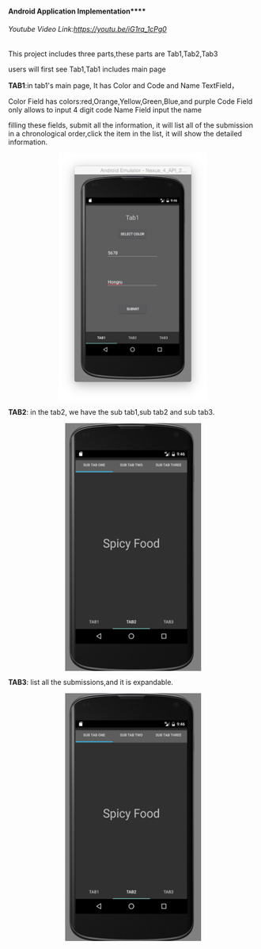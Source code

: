 #### Android Application Implementation****

###### Youtube Video Link:https://youtu.be/iG1rq_1cPg0

This project includes three parts,these parts are Tab1,Tab2,Tab3

users will first see Tab1,Tab1 includes main page

**TAB1**:in tab1's main page, It has Color and Code and Name TextField，

Color Field has colors:red,Orange,Yellow,Green,Blue,and purple Code Field only allows to input 4 digit code Name Field input the name

filling these fields, submit all the information, it will list all of the submission in a chronological order,click the item in the list, it will show the detailed information.
<div  align="center"> 
 <img src="markdownImage/tab1.jpeg" width = "300" height = "500" alt="图片名称" align=center />
</div>

**TAB2**: in the tab2, we have the sub tab1,sub tab2 and sub tab3.

<div  align="center"> 
 <img src="markdownImage/tab2.jpeg" width = "275" height = "500" alt="图片名称" align=center />
</div>

**TAB3**: list all the submissions,and it is expandable.

<div  align="center"> 
 <img src="markdownImage/tab2.jpeg" width = "275" height = "500" alt="图片名称" align=center />
</div>
